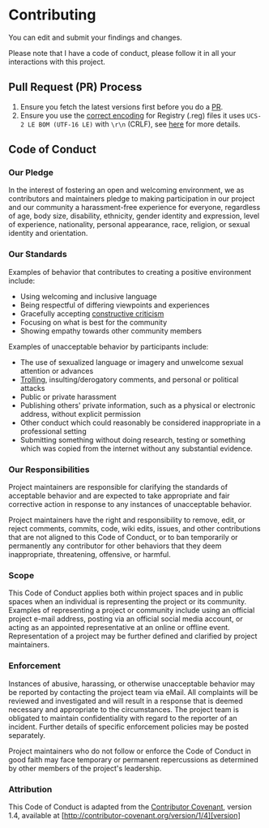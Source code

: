 # Contributing

You can edit and submit your findings and changes.

Please note that I have a code of conduct, please follow it in all your interactions with this project.

## Pull Request (PR) Process

1. Ensure you fetch the latest versions first before you do a [PR](https://help.github.com/en/articles/creating-a-pull-request).
2. Ensure you use the [correct encoding](https://crmdev.wordpress.com/2010/10/04/the-specified-file-is-not-a-registry-script-how-encoding-can-ruin-your-morning/) for Registry (.reg) files
   it uses `UCS-2 LE BOM (UTF-16 LE)` with `\r\n` (CRLF), see [here](https://gist.github.com/SalviaSage/8eba542dc27eea3379a1f7dad3f729a0) for more details.

## Code of Conduct

### Our Pledge

In the interest of fostering an open and welcoming environment, we as
contributors and maintainers pledge to making participation in our project and
our community a harassment-free experience for everyone, regardless of age, body
size, disability, ethnicity, gender identity and expression, level of experience,
nationality, personal appearance, race, religion, or sexual identity and
orientation.

### Our Standards

Examples of behavior that contributes to creating a positive environment
include:

* Using welcoming and inclusive language
* Being respectful of differing viewpoints and experiences
* Gracefully accepting [constructive criticism](https://www.definitions.net/definition/CONSTRUCTIVE+CRITICISM)
* Focusing on what is best for the community
* Showing empathy towards other community members

Examples of unacceptable behavior by participants include:

* The use of sexualized language or imagery and unwelcome sexual attention or
advances
* [Trolling](https://en.wikipedia.org/wiki/Internet_troll), insulting/derogatory comments, and personal or political attacks
* Public or private harassment
* Publishing others' private information, such as a physical or electronic
  address, without explicit permission
* Other conduct which could reasonably be considered inappropriate in a
  professional setting
* Submitting something without doing research, testing or something which was
  copied from the internet without any substantial evidence.

### Our Responsibilities

Project maintainers are responsible for clarifying the standards of acceptable
behavior and are expected to take appropriate and fair corrective action in
response to any instances of unacceptable behavior.

Project maintainers have the right and responsibility to remove, edit, or
reject comments, commits, code, wiki edits, issues, and other contributions
that are not aligned to this Code of Conduct, or to ban temporarily or
permanently any contributor for other behaviors that they deem inappropriate,
threatening, offensive, or harmful.

### Scope

This Code of Conduct applies both within project spaces and in public spaces
when an individual is representing the project or its community. Examples of
representing a project or community include using an official project e-mail
address, posting via an official social media account, or acting as an appointed
representative at an online or offline event. Representation of a project may be
further defined and clarified by project maintainers.

### Enforcement

Instances of abusive, harassing, or otherwise unacceptable behavior may be
reported by contacting the project team via eMail. All complaints will be
reviewed and investigated and will result in a response that is deemed
necessary and appropriate to the circumstances. The project team is
obligated to maintain confidentiality with regard to the reporter of an incident.
Further details of specific enforcement policies may be posted separately.

Project maintainers who do not follow or enforce the Code of Conduct in good
faith may face temporary or permanent repercussions as determined by other
members of the project's leadership.

### Attribution

This Code of Conduct is adapted from the [Contributor Covenant][homepage], version 1.4,
available at [http://contributor-covenant.org/version/1/4][version]

[homepage]: http://contributor-covenant.org
[version]: http://contributor-covenant.org/version/1/4/.

